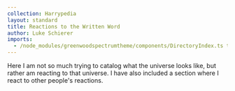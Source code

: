 ```yaml
---
collection: Harrypedia
layout: standard
title: Reactions to the Written Word
author: Luke Schierer
imports:
  - /node_modules/greenwoodspectrumtheme/components/DirectoryIndex.ts type="module"
---
```


Here I am not so much trying to catalog what the universe looks like, but rather am reacting to that universe. I have also included a section where I react to other people's reactions.

<directory-index directory="/Harrypedia/reactions/" ></directory-index>
